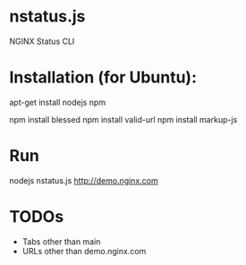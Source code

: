 # nstatus.js
NGINX Status CLI

# Installation (for Ubuntu):

apt-get install nodejs npm

npm install blessed
npm install valid-url
npm install markup-js

# Run
nodejs nstatus.js http://demo.nginx.com

# TODOs
* Tabs other than main
* URLs other than demo.nginx.com

